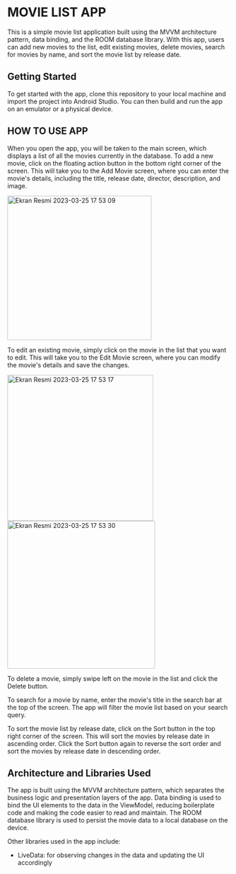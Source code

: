 # MOVIE LIST APP

This is a simple movie list application built using the MVVM architecture pattern, data binding, and the ROOM database library. With this app, users can add new movies to the list, edit existing movies, delete movies, search for movies by name, and sort the movie list by release date.

## Getting Started

To get started with the app, clone this repository to your local machine and import the project into Android Studio. You can then build and run the app on an emulator or a physical device.

## HOW TO USE APP

When you open the app, you will be taken to the main screen, which displays a list of all the movies currently in the database. To add a new movie, click on the floating action button in the bottom right corner of the screen. This will take you to the Add Movie screen, where you can enter the movie's details, including the title, release date, director, description, and image.

<img width="326" alt="Ekran Resmi 2023-03-25 17 53 09" src="https://user-images.githubusercontent.com/61374255/227724948-71880b35-d44b-4c30-ba1e-6acddb155152.png">

To edit an existing movie, simply click on the movie in the list that you want to edit. This will take you to the Edit Movie screen, where you can modify the movie's details and save the changes.

<img width="330" alt="Ekran Resmi 2023-03-25 17 53 17" src="https://user-images.githubusercontent.com/61374255/227724954-f9b27177-a2e3-4c95-a716-163142efdbd6.png">

<img width="334" alt="Ekran Resmi 2023-03-25 17 53 30" src="https://user-images.githubusercontent.com/61374255/227724959-e5cb1ff6-89a0-42a2-931d-4e2c623ff769.png">

To delete a movie, simply swipe left on the movie in the list and click the Delete button.

To search for a movie by name, enter the movie's title in the search bar at the top of the screen. The app will filter the movie list based on your search query.

To sort the movie list by release date, click on the Sort button in the top right corner of the screen. This will sort the movies by release date in ascending order. Click the Sort button again to reverse the sort order and sort the movies by release date in descending order.

## Architecture and Libraries Used

The app is built using the MVVM architecture pattern, which separates the business logic and presentation layers of the app. Data binding is used to bind the UI elements to the data in the ViewModel, reducing boilerplate code and making the code easier to read and maintain. The ROOM database library is used to persist the movie data to a local database on the device.

Other libraries used in the app include:
* LiveData: for observing changes in the data and updating the UI accordingly


